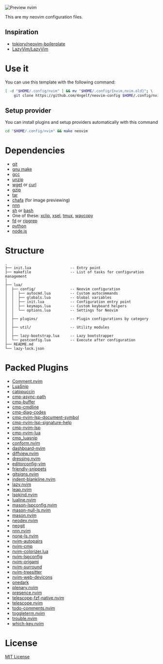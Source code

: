 ![Preview nvim](https://github.com/4ngelf/neovim-config/assets/32184965/568faae0-ffdf-4e1a-8f55-8179aae04a1a)

This are my neovim configuration files.

## Inspiration

- [tokiory/neovim-boilerplate](https://github.com/tokiory/neovim-boilerplate/)
- [LazyVim/LazyVim](https://github.com/LazyVim/LazyVim)

# Use it

You can use this template with the following command:

```bash
[ -d "$HOME/.config/nvim" ] && mv "$HOME/.config/{nvim,nvim.old}"; \
    git clone https://github.com/4ngelf/neovim-config $HOME/.config/nvim \
```

## Setup provider

You can install plugins and setup providers automatically with this command

```bash
cd "$HOME/.config/nvim" && make neovim
```

<!-- dependency -->

# Dependencies

- [git](https://git-scm.com/)
- [gnu make](https://www.gnu.org/software/make/)
- [gcc](https://www.gnu.org/software/gcc/)
- [unzip](https://packages.debian.org/sid/unzip)
- [wget](https://www.gnu.org/software/wget/) or [curl](https://curl.se/)
- [gzip](https://www.gnu.org/software/gzip/)
- [tar](https://www.gnu.org/software/tar/)
- [chafa](https://hpjansson.org/chafa/) (for image previewing)
- [nnn](https://github.com/jarun/nnn)
- [sh](https://en.wikipedia.org/wiki/Bourne_shell) or [bash](https://www.gnu.org/software/bash/)
- One of these: [xclip](https://github.com/astrand/xclip), [xsel](https://github.com/kfish/xsel), [tmux](https://github.com/tmux/tmux), [waycopy](https://github.com/noocsharp/wayclip)
- [fd](https://github.com/sharkdp/fd) or [ripgrep](https://github.com/BurntSushi/ripgrep)
- [python](https://www.python.org/)
- [node.js](https://nodejs.org/en)

<!-- dependency-end -->

# Structure

```
.
├── init.lua                  -- Entry point
├── makefile                  -- List of tasks for configuration management
│
├── lua/
│  ├── config/                -- Neovim configuration
│  │  ├── autocmd.lua         -- Custom autocommands
│  │  ├── globals.lua         -- Global variables
│  │  ├── init.lua            -- Configuration entry point
│  │  ├── keymaps.lua         -- Custom keyboard helpers
│  │  └── options.lua         -- Settings for Neovim
│  │
│  ├── plugins/               -- Plugin configurations by category
│  │
│  ├── util/                  -- Utility modules
│  │
│  ├── lazy-bootstrap.lua     -- Lazy bootstrapper
│  └── postconfig.lua         -- Execute after configuration
├── README.md
└── lazy-lock.json
```

# Packed Plugins

<!-- plugins -->

- [Comment.nvim](https://github.com/numToStr/Comment.nvim)
- [LuaSnip](https://github.com/L3MON4D3/LuaSnip)
- [catppuccin](https://github.com/catppuccin/nvim)
- [cmp-async-path](https://github.com/FelipeLema/cmp-async-path)
- [cmp-buffer](https://github.com/hrsh7th/cmp-buffer)
- [cmp-cmdline](https://github.com/hrsh7th/cmp-cmdline)
- [cmp-diag-codes](https://github.com/JMarkin/cmp-diag-codes)
- [cmp-nvim-lsp-document-symbol](https://github.com/hrsh7th/cmp-nvim-lsp-document-symbol)
- [cmp-nvim-lsp-signature-help](https://github.com/hrsh7th/cmp-nvim-lsp-signature-help)
- [cmp-nvim-lsp](https://github.com/hrsh7th/cmp-nvim-lsp)
- [cmp-nvim-lua](https://github.com/hrsh7th/cmp-nvim-lua)
- [cmp_luasnip](https://github.com/saadparwaiz1/cmp_luasnip)
- [conform.nvim](https://github.com/stevearc/conform.nvim)
- [dashboard-nvim](https://github.com/nvimdev/dashboard-nvim)
- [diffview.nvim](https://github.com/sindrets/diffview.nvim)
- [dressing.nvim](https://github.com/stevearc/dressing.nvim)
- [editorconfig-vim](https://github.com/editorconfig/editorconfig-vim)
- [friendly-snippets](https://github.com/rafamadriz/friendly-snippets)
- [gitsigns.nvim](https://github.com/lewis6991/gitsigns.nvim)
- [indent-blankline.nvim](https://github.com/lukas-reineke/indent-blankline.nvim)
- [lazy.nvim](https://github.com/folke/lazy.nvim)
- [leap.nvim](https://github.com/ggandor/leap.nvim)
- [lspkind.nvim](https://github.com/onsails/lspkind.nvim)
- [lualine.nvim](https://github.com/nvim-lualine/lualine.nvim)
- [mason-lspconfig.nvim](https://github.com/williamboman/mason-lspconfig.nvim)
- [mason-null-ls.nvim](https://github.com/jay-babu/mason-null-ls.nvim)
- [mason.nvim](https://github.com/williamboman/mason.nvim)
- [neodev.nvim](https://github.com/folke/neodev.nvim)
- [neogit](https://github.com/NeogitOrg/neogit)
- [nnn.nvim](https://github.com/luukvbaal/nnn.nvim)
- [none-ls.nvim](https://github.com/nvimtools/none-ls.nvim)
- [nvim-autopairs](https://github.com/windwp/nvim-autopairs)
- [nvim-cmp](https://github.com/hrsh7th/nvim-cmp)
- [nvim-colorizer.lua](https://github.com/norcalli/nvim-colorizer.lua)
- [nvim-lspconfig](https://github.com/neovim/nvim-lspconfig)
- [nvim-origami](https://github.com/chrisgrieser/nvim-origami)
- [nvim-surround](https://github.com/kylechui/nvim-surround)
- [nvim-treesitter](https://github.com/nvim-treesitter/nvim-treesitter)
- [nvim-web-devicons](https://github.com/nvim-tree/nvim-web-devicons)
- [onedark](https://github.com/navarasu/onedark.nvim)
- [plenary.nvim](https://github.com/nvim-lua/plenary.nvim)
- [presence.nvim](https://github.com/andweeb/presence.nvim)
- [telescope-fzf-native.nvim](https://github.com/nvim-telescope/telescope-fzf-native.nvim)
- [telescope.nvim](https://github.com/nvim-telescope/telescope.nvim)
- [todo-comments.nvim](https://github.com/folke/todo-comments.nvim)
- [toggleterm.nvim](https://github.com/akinsho/toggleterm.nvim)
- [trouble.nvim](https://github.com/folke/trouble.nvim)
- [which-key.nvim](https://github.com/folke/which-key.nvim)
<!-- plugins-end -->

# License

[MIT License](./LICENSE)
